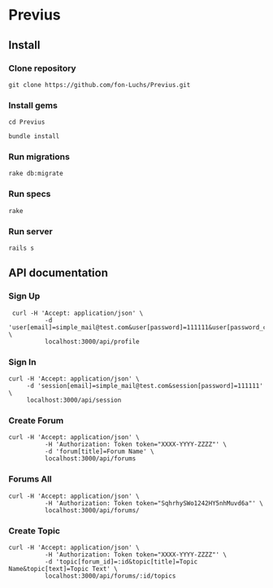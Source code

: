 # Previus

## Install

### Clone repository

```
git clone https://github.com/fon-Luchs/Previus.git
```

### Install gems

```
cd Previus
```

```
bundle install
```

### Run migrations

```
rake db:migrate
```

### Run specs

```
rake
```

### Run server

```
rails s
```

## API documentation

### Sign Up

```
 curl -H 'Accept: application/json' \
          -d 'user[email]=simple_mail@test.com&user[password]=111111&user[password_confirmation]=111111&user[name]=simple_name' \
          localhost:3000/api/profile

```

### Sign In

```
curl -H 'Accept: application/json' \
     -d 'session[email]=simple_mail@test.com&session[password]=111111' \
     localhost:3000/api/session
```

### Create Forum

```
curl -H 'Accept: application/json' \
          -H 'Authorization: Token token="XXXX-YYYY-ZZZZ"' \
          -d 'forum[title]=Forum Name' \
          localhost:3000/api/forums

```

### Forums All

```
curl -H 'Accept: application/json' \
          -H 'Authorization: Token token="SqhrhySWo1242HY5nhMuvd6a"' \
          localhost:3000/api/forums/

```

### Create Topic

```
curl -H 'Accept: application/json' \
          -H 'Authorization: Token token="XXXX-YYYY-ZZZZ"' \
          -d 'topic[forum_id]=:id&topic[title]=Topic Name&topic[text]=Topic Text' \
          localhost:3000/api/forums/:id/topics

```